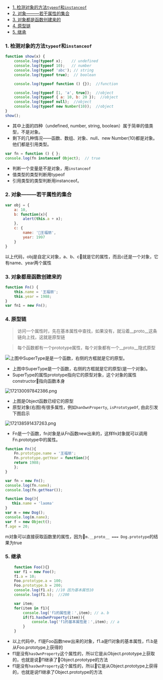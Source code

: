 

- [1. 检测对象的方法`typeof`和`instanceof`](#1-检测对象的方法typeof和instanceof)
- [2. 对象———若干属性的集合](#2-对象若干属性的集合)
- [3. 对象都是函数创建来的](#3-对象都是函数创建来的)
- [4. 原型链](#4-原型链)
- [5. 继承](#5-继承)



### 1. 检测对象的方法`typeof`和`instanceof`
```js
function show(x) {
    console.log(typeof x);    // undefined
    console.log(typeof 10);   // number
    console.log(typeof 'abc'); // string
    console.log(typeof true);  // boolean

    console.log(typeof function () {});  //function

    console.log(typeof [1, 'a', true]);  //object
    console.log(typeof { a: 10, b: 20 });  //object
    console.log(typeof null);  //object
    console.log(typeof new Number(10));  //object
}
show();
```
- 其中上面的四种（undefined, number, string, boolean）属于简单的值类型，不是对象。
- 剩下的几种情况——函数、数组、对象、null、new Number(10)都是对象。他们都是引用类型。


```js
var fn = function () { };
console.log(fn instanceof Object);  // true
```
- 判断一个变量是不是对象，用`instanceof`
- 值类型的类型判断用typeof
- 引用类型的类型判断用instanceof。
### 2. 对象———若干属性的集合
```js
var obj = {
    a: 10,
    b: function(x){
        alert(this.a + x);
    },
    c: {
        name: '王福朋',
        year: 1997
    }
}
```
以上代码，obj是自定义对象，a、b、c就是它的属性，而且c还是一个对象，它有name、year两个属性

### 3. 对象都是函数创建来的
```js
function Fn() {
    this.name = '王福朋';
    this.year = 1988;
}
var fn1 = new Fn();
```
### 4. 原型链
>访问一个属性时，先在基本属性中查找，如果没有，就沿着__proto__这条链向上找，这就是原型链

>每个函数都有一个prototype属性，每个对象都有一个__proto__隐式原型

![上图中SuperType是是一个函数，右侧的方框就是它的原型。](https://upload-images.jianshu.io/upload_images/14495915-c10794b679fc2a5e.png?imageMogr2/auto-orient/strip%7CimageView2/2/w/1240)

- 上图中SuperType是一个函数，右侧的方框就是它的原型(是一个对象)。
- SuperType的属性prototype指向它的原型对象，这个对象的属性constructor指向函数本身

![172130097842386.png](https://upload-images.jianshu.io/upload_images/14495915-13c34a88a34b04df.png?imageMogr2/auto-orient/strip%7CimageView2/2/w/1240)

- 上图是Object函数已经它的原型
- 原型对象(右图)有很多属性，例如`hanOwnProperty`, `isPrototypeOf`, 由此引发下图启示


![172138591437263.png](https://upload-images.jianshu.io/upload_images/14495915-b108c0f74b40932b.png?imageMogr2/auto-orient/strip%7CimageView2/2/w/1240)

- Fn是一个函数，fn对象是从Fn函数new出来的，这样fn对象就可以调用Fn.prototype中的属性。

```js
function Fn(){
    Fn.prototype.name = '王福朋';
    Fn.prototype.getYear = function(){
    return 1988;
    };
}

var fn = new Fn();
console.log(fn.name);
console.log(fn.getYear());
```

``` js
function Dog(){
   this.name = 'laoma' 
}
var m = new Dog();
console.log(m.name);
var f = new Object();
f.age = 20;
```

m对象可以直接获取函数里的属性，因为`m.__proto__ === Dog.prototype`的结果为true



### 5. 继承
```js
    function Foo(){}
    var f1 = new Foo();
    f1.a = 10;
    Foo.prototype.a = 100;
    Foo.prototype.b = 200;
    console.log(f1.a); //10 因为基本属性10
    console.log(f1.b);  //200

    var item;
    for(item in f1){
        console.log('f1的属性是：',item); // a、b
        if(f1.hasOwnProperty(item)){
            console.log('f1的基本属性是：',item); // a
        }
    }
```
- 以上代码中，f1是Foo函数new出来的对象，f1.a是f1对象的基本属性，f1.b是从Foo.prototype上获得的
- f1是没有`hasOwnProperty`这个属性的，所以它是从Object.prototype上获取的，也就是说f1继承了Object.prototype的方法
- f1是没有`hasOwnProperty`这个属性的，所以它是从Object.prototype上获得的，也就是说f1继承了Object.prototype的方法



